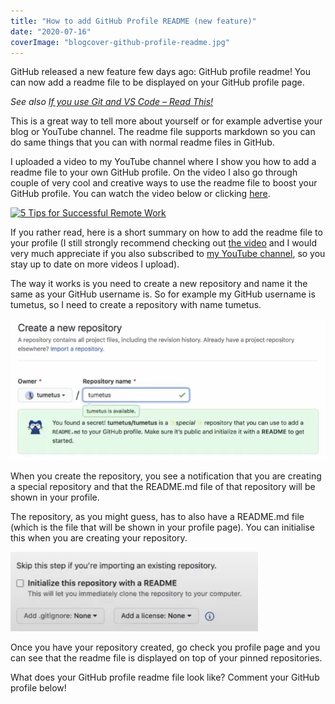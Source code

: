 ```yaml
---
title: "How to add GitHub Profile README (new feature)"
date: "2020-07-16"
coverImage: "blogcover-github-profile-readme.jpg"
---
```


GitHub released a new feature few days ago: GitHub profile readme! You can now add a readme file to be displayed on your GitHub profile page.

_See also [If you use Git and VS Code – Read This!](/blog/if-you-use-git-and-vs-code-read-this/)_

This is a great way to tell more about yourself or for example advertise your blog or YouTube channel. The readme file supports markdown so you can do same things that you can with normal readme files in GitHub.

I uploaded a video to my YouTube channel where I show you how to add a readme file to your own GitHub profile. On the video I also go through couple of very cool and creative ways to use the readme file to boost your GitHub profile. You can watch the video below or clicking [here](https://www.youtube.com/watch?v=9sxWizm4--w).

[![5 Tips for Successful Remote Work](http://img.youtube.com/vi/9sxWizm4--w/0.jpg)](http://www.youtube.com/watch?v=9sxWizm4--w)

If you rather read, here is a short summary on how to add the readme file to your profile (I still strongly recommend checking out [the video](https://www.youtube.com/watch?v=9sxWizm4--w) and I would very much appreciate if you also subscribed to [my YouTube channel](https://www.youtube.com/channel/UC34UXFLKqdW3cpk5CBu2Siw), so you stay up to date on more videos I upload).

The way it works is you need to create a new repository and name it the same as your GitHub username is. So for example my GitHub username is tumetus, so I need to create a repository with name tumetus.

![GitHub profile readme is hinted when creating the repository.](./images/Screenshot-2020-07-17-at-2.06.45.png)

When you create the repository, you see a notification that you are creating a special repository and that the README.md file of that repository will be shown in your profile.

The repository, as you might guess, has to also have a README.md file (which is the file that will be shown in your profile page). You can initialise this when you are creating your repository.

![You can initialise the GitHub profile readme file when creating the repo.](./images/Screenshot-2020-07-17-at-2.06.57.png)

Once you have your repository created, go check you profile page and you can see that the readme file is displayed on top of your pinned repositories.

What does your GitHub profile readme file look like? Comment your GitHub profile below!
